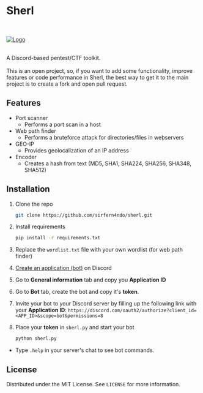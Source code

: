 # Sherl
<br/>
<p>
  <a href="https://github.com/sirfern4ndo/sherl">
    <img src="https://c.tenor.com/VFyzlhcQ7aMAAAAC/benedict-cumberbatch-a-wild-sherlock-appears.gif" alt="Logo">
  </a>
</p><br>
A Discord-based pentest/CTF toolkit.
<br><br>
This is an open project, so, if you want to add some functionality, improve features or code performance in Sherl, the best way to get it to the main project is to create a fork and open pull request.

## Features

* Port scanner
   * Performs a port scan in a host
* Web path finder
   * Performs a bruteforce attack for directories/files in webservers
* GEO-IP
   * Provides geolocalization of an IP address
* Encoder
   * Creates a hash from text (MD5, SHA1, SHA224, SHA256, SHA348, SHA512)


## Installation

1. Clone the repo
   ```sh
   git clone https://github.com/sirfern4ndo/sherl.git
   ```
2. Install requirements
   ```sh
   pip install -r requirements.txt
   ```
3. Replace the `wordlist.txt` file with your own wordlist (for web path finder)

4. [Create an application (bot)](https://discord.com/developers/applications) on Discord

5. Go to **General information** tab and copy you **Application ID**

6. Go to **Bot** tab, create the bot and copy it's **token**.

7. Invite your bot to your Discord server by filling up the following link with your **Application ID**:
`https://discord.com/oauth2/authorize?client_id=<APP_ID>&scope=bot&permissions=8`

8. Place your **token** in `sherl.py` and start your bot
   ```sh
   python sherl.py
   ```
* Type `.help` in your server's chat to see bot commands.

## License

Distributed under the MIT License. See `LICENSE` for more information.
